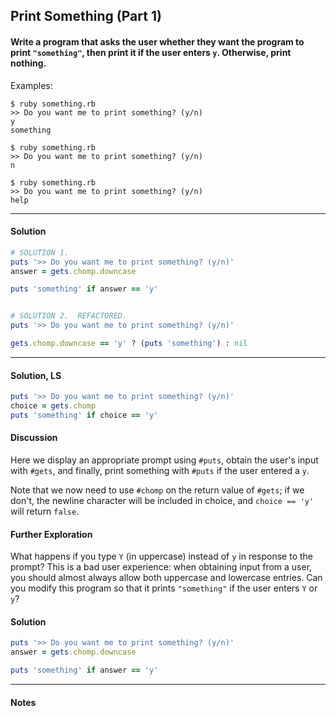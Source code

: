 ## Print Something (Part 1)
#### Write a program that asks the user whether they want the program to print `"something"`, then print it if the user enters `y`. Otherwise, print nothing.
Examples:
```
$ ruby something.rb
>> Do you want me to print something? (y/n)
y
something

$ ruby something.rb
>> Do you want me to print something? (y/n)
n

$ ruby something.rb
>> Do you want me to print something? (y/n)
help
```
___
#### Solution
```ruby
# SOLUTION 1.
puts '>> Do you want me to print something? (y/n)'
answer = gets.chomp.downcase

puts 'something' if answer == 'y'


# SOLUTION 2.  REFACTORED.
puts '>> Do you want me to print something? (y/n)'

gets.chomp.downcase == 'y' ? (puts 'something') : nil
```
___
#### Solution, LS
```ruby
puts '>> Do you want me to print something? (y/n)'
choice = gets.chomp
puts 'something' if choice == 'y'
```
#### Discussion
Here we display an appropriate prompt using `#puts`, obtain the user's input with `#gets`, and finally, print something with `#puts` if the user entered a `y`.

Note that we now need to use `#chomp` on the return value of `#gets`; if we don't, the newline character will be included in choice, and `choice == 'y'` will return `false`.
#### Further Exploration
What happens if you type `Y` (in uppercase) instead of `y` in response to the prompt? This is a bad user experience: when obtaining input from a user, you should almost always allow both uppercase and lowercase entries. Can you modify this program so that it prints `"something"` if the user enters `Y` or `y`?
#### Solution
```ruby
puts '>> Do you want me to print something? (y/n)'
answer = gets.chomp.downcase

puts 'something' if answer == 'y'
```
___
#### Notes
